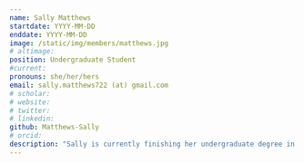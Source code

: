 ```yaml
---
name: Sally Matthews
startdate: YYYY-MM-DD
enddate: YYYY-MM-DD
image: /static/img/members/matthews.jpg
# altimage:
position: Undergraduate Student
#current:
pronouns: she/her/hers
email: sally.matthews722 (at) gmail.com
# scholar:
# website:
# twitter:
# linkedin:
github: Matthews-Sally
# orcid:
description: "Sally is currently finishing her undergraduate degree in Biological Anthropology with a Health Emphasis and an Integrated Human Biology minor. Sally has performed primate fieldwork in Costa Rica, worked in the Molecular Ecology and Evolutionary Genetics Lab with chimpanzee DNA through the Undergraduate Research Opportunities Program, and is now working on primate bioinformatics in the PEGL. Sally is interested in evolutionary genetics, the microbiome, and bioinformatics. She enjoys hiking, camping, canyoneering, and reading in her free time."
---
```

